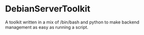 # DebianServerToolkit
A toolkit written in a mix of /bin/bash and python to make backend management as easy as running a script. 
